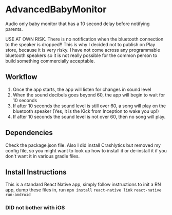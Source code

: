 # AdvancedBabyMonitor
Audio only baby monitor that has a 10 second delay before notifying parents. 

USE AT OWN RISK. There is no notification when the bluetooth connection to the speaker is dropped!! This is why I decided not to publish on Play store, because it is very risky. I have not come across any programmable bluetooth speakers so it is not really possible for the common person to build something commercially acceptable.

## Workflow

1. Once the app starts, the app will listen for changes in sound level
2. When the sound decibels goes beyond 60, the app will begin to wait for 10 seconds
3. If after 10 seconds the sound level is still over 60, a song will play on the bluetooth speaker (Yes, it is the Kick from Inception to wake you up!)
4. If after 10 seconds the sound level is not over 60, then no song will play. 

## Dependencies

Check the package.json file. Also I did install Crashlytics but removed my config file, so you might want to look up how to install it or de-install it if you don't want it in various gradle files.

## Install Instructions

This is a standard React Native app, simply follow instructions to init a RN app, dump these files in, run 
`npm install`
`react-native link`
`react-native run-android`

### DID not bother with iOS
